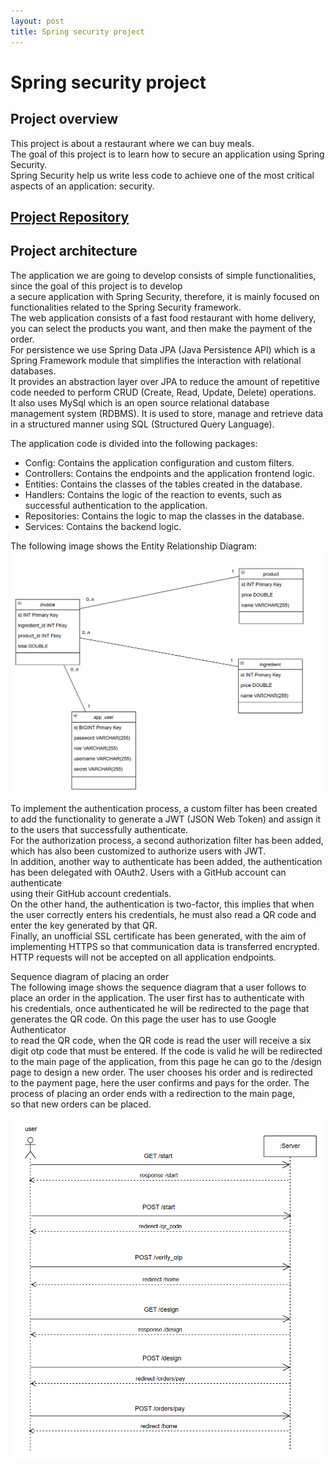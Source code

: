 ```yaml
---
layout: post
title: Spring security project
---
```


# Spring security project

## Project overview
This project is about a restaurant where we can buy meals.  
The goal of this project is to learn how to secure an application using Spring Security.  
Spring Security help us write less code to achieve one of the most critical aspects of an application: security.  

## [Project Repository](https://github.com/Yerai-Araujo/SpringSecurity_E-commerce)

## Project architecture
The application we are going to develop consists of simple functionalities, since the goal of this project is to develop  
a secure application with Spring Security, therefore, it is mainly focused on functionalities related to the Spring Security framework.  
The web application consists of a fast food restaurant with home delivery, you can select the products you want, and then make the payment of the order.  
For persistence we use Spring Data JPA (Java Persistence API) which is a Spring Framework module that simplifies the interaction with relational databases.  
It provides an abstraction layer over JPA to reduce the amount of repetitive code needed to perform CRUD (Create, Read, Update, Delete) operations.  
It also uses MySql which is an open source relational database management system (RDBMS). It is used to store, manage and retrieve data  
in a structured manner using SQL (Structured Query Language).  

The application code is divided into the following packages:  
- Config: Contains the application configuration and custom filters.  
- Controllers: Contains the endpoints and the application frontend logic.  
- Entities: Contains the classes of the tables created in the database.  
- Handlers: Contains the logic of the reaction to events, such as successful authentication to the application.  
- Repositories: Contains the logic to map the classes in the database.  
- Services: Contains the backend logic.  

The following image shows the Entity Relationship Diagram:  
![Entity Relationship Diagram](/assets/images/ER_diagrama.PNG)  

To implement the authentication process, a custom filter has been created to add the functionality to generate a JWT (JSON Web Token) and assign it  
to the users that successfully authenticate.  
For the authorization process, a second authorization filter has been added, which has also been customized to authorize users with JWT.  
In addition, another way to authenticate has been added, the authentication has been delegated with OAuth2. Users with a GitHub account can authenticate  
using their GitHub account credentials.  
On the other hand, the authentication is two-factor, this implies that when the user correctly enters his credentials, he must also read a QR code and  
enter the key generated by that QR.  
Finally, an unofficial SSL certificate has been generated, with the aim of implementing HTTPS so that communication data is transferred encrypted.  
HTTP requests will not be accepted on all application endpoints.  

Sequence diagram of placing an order  
The following image shows the sequence diagram that a user follows to place an order in the application. The user first has to authenticate with  
his credentials, once authenticated he will be redirected to the page that generates the QR code. On this page the user has to use Google Authenticator  
to read the QR code, when the QR code is read the user will receive a six digit otp code that must be entered. If the code is valid he will be redirected  
to the main page of the application, from this page he can go to the /design page to design a new order. The user chooses his order and is redirected  
to the payment page, here the user confirms and pays for the order. The process of placing an order ends with a redirection to the main page,  
so that new orders can be placed.  

![Make an order Sequence Diagram](/assets/images/Diagrama_pedido.PNG)